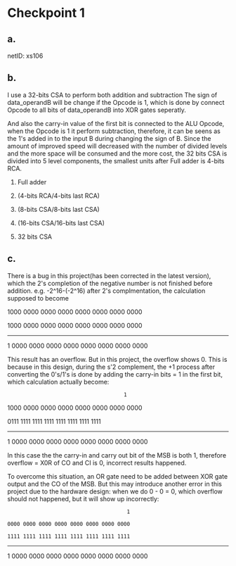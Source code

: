 # Checkpoint 1

## a. 
netID: xs106
## b. 
I use a 32-bits CSA to perform both addition and subtraction  The sign of data_operandB will be change if the Opcode is 1, which is done by connect Opcode to all bits of data_operandB into XOR gates seperatly. 
  
And also the carry-in value of the first bit is connected to the ALU Opcode, when the Opcode is 1 it perform subtraction, therefore, it can be seens as the 1's added in to the input B during changing the sign of B.  Since the amount of improved speed will decreased with the number of divided levels and the more space will be consumed and the more cost, the 32 bits CSA is divided into 5 level components, the smallest units after Full adder is 4-bits RCA. 
1. Full adder

2. (4-bits RCA/4-bits last RCA)

3. (8-bits CSA/8-bits last CSA)

4. (16-bits CSA/16-bits last CSA)

5. 32 bits CSA

## c. 
There is a bug in this project(has been corrected in the latest version), which the 2's completion of the negative number is not finished before addition. e.g. -2^16-(-2^16) after 2's complmentation, the calculation supposed to become

   1000 0000 0000 0000 0000 0000 0000 0000 

   1000 0000 0000 0000 0000 0000 0000 0000 
   
-----------------------------------------------

 1 0000 0000 0000 0000 0000 0000 0000 0000
   
 This result has an overflow. But in this project, the overflow shows 0. This is because in this design, during the s'2 complement, the +1 process after converting the 0's/1's is done by adding the carry-in bits = 1 in the first bit, which calculation actually become: 
                                         
                                         1

   1000 0000 0000 0000 0000 0000 0000 0000


   0111 1111 1111 1111 1111 1111 1111 1111
                                 
---------------------------------------------
  1 0000 0000 0000 0000 0000 0000 0000 0000
 
 In this case the the carry-in and carry out bit of the MSB is both 1, therefore overflow = X0R of CO and CI is 0, incorrect results happened. 
 
 To overcome this situation, an OR gate need to be added between XOR gate output and the CO of the MSB. But this may introduce another error in this project due to the hardware design: when we do 0 - 0 = 0, which overflow should not happened, but it will show up incorrectly:
                                                                
                                          1

    0000 0000 0000 0000 0000 0000 0000 0000

    1111 1111 1111 1111 1111 1111 1111 1111

---------------------------------------------------------

  1 0000 0000 0000 0000 0000 0000 0000 0000

